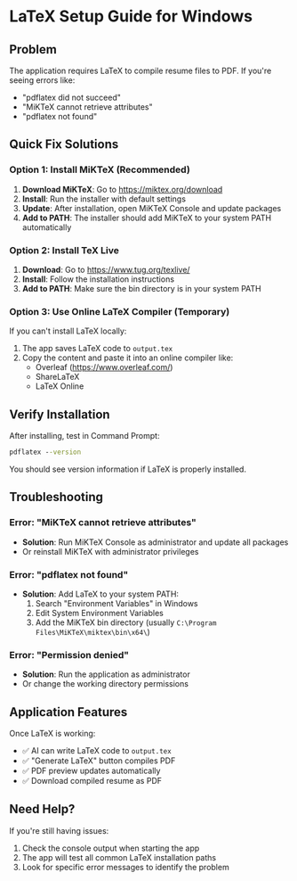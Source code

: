 # LaTeX Setup Guide for Windows

## Problem
The application requires LaTeX to compile resume files to PDF. If you're seeing errors like:
- "pdflatex did not succeed"
- "MiKTeX cannot retrieve attributes"
- "pdflatex not found"

## Quick Fix Solutions

### Option 1: Install MiKTeX (Recommended)
1. **Download MiKTeX**: Go to https://miktex.org/download
2. **Install**: Run the installer with default settings
3. **Update**: After installation, open MiKTeX Console and update packages
4. **Add to PATH**: The installer should add MiKTeX to your system PATH automatically

### Option 2: Install TeX Live
1. **Download**: Go to https://www.tug.org/texlive/
2. **Install**: Follow the installation instructions
3. **Add to PATH**: Make sure the bin directory is in your system PATH

### Option 3: Use Online LaTeX Compiler (Temporary)
If you can't install LaTeX locally:
1. The app saves LaTeX code to `output.tex`
2. Copy the content and paste it into an online compiler like:
   - Overleaf (https://www.overleaf.com/)
   - ShareLaTeX
   - LaTeX Online

## Verify Installation
After installing, test in Command Prompt:
```cmd
pdflatex --version
```

You should see version information if LaTeX is properly installed.

## Troubleshooting

### Error: "MiKTeX cannot retrieve attributes"
- **Solution**: Run MiKTeX Console as administrator and update all packages
- Or reinstall MiKTeX with administrator privileges

### Error: "pdflatex not found"
- **Solution**: Add LaTeX to your system PATH:
  1. Search "Environment Variables" in Windows
  2. Edit System Environment Variables
  3. Add the MiKTeX bin directory (usually `C:\Program Files\MiKTeX\miktex\bin\x64\`)

### Error: "Permission denied"
- **Solution**: Run the application as administrator
- Or change the working directory permissions

## Application Features
Once LaTeX is working:
- ✅ AI can write LaTeX code to `output.tex`
- ✅ "Generate LaTeX" button compiles PDF
- ✅ PDF preview updates automatically
- ✅ Download compiled resume as PDF

## Need Help?
If you're still having issues:
1. Check the console output when starting the app
2. The app will test all common LaTeX installation paths
3. Look for specific error messages to identify the problem 